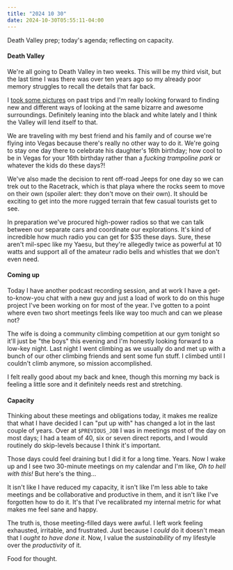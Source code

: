 ```yaml
---
title: "2024 10 30"
date: 2024-10-30T05:55:11-04:00
---
```


Death Valley prep; today's agenda; reflecting on capacity.<!--more-->

#### Death Valley

We're all going to Death Valley in two weeks. This will be my third visit, but
the last time I was there was over ten years ago so my already poor memory
struggles to recall the details that far back.

I [took some pictures][dv] on past trips and I'm really looking forward to
finding new and different ways of looking at the same bizarre and awesome
surroundings. Definitely leaning into the black and white lately and I think the
Valley will lend itself to that.

[dv]: https://gallery.aaronbieber.com/Galleries/Death-Valley-National-Park-CA

We are traveling with my best friend and his family and of course we're flying
into Vegas because there's really no other way to do it. We're going to stay one
day there to celebrate his daughter's 16th birthday; how cool to be in Vegas for
your 16th birthday rather than a _fucking trampoline park_ or whatever the kids
do these days?!

We've also made the decision to rent off-road Jeeps for one day so we can trek
out to the Racetrack, which is that playa where the rocks seem to move on their
own (spoiler alert: they don't move on their own). It should be exciting to
get into the more rugged terrain that few casual tourists get to see.

In preparation we've procured high-power radios so that we can talk between our
separate cars and coordinate our explorations. It's kind of incredible how much
radio you can get for $35 these days. Sure, these aren't mil-spec like my Yaesu,
but they're allegedly twice as powerful at 10 watts and support all of the
amateur radio bells and whistles that we don't even need.

#### Coming up

Today I have another podcast recording session, and at work I have a
get-to-know-you chat with a new guy and just a load of work to do on this huge
project I've been working on for most of the year. I've gotten to a point where
even two short meetings feels like way too much and can we please not?

The wife is doing a community climbing competition at our gym tonight so it'll
just be "the boys" this evening and I'm honestly looking forward to a low-key
night. Last night I went climbing as we usually do and met up with a bunch of
our other climbing friends and sent some fun stuff. I climbed until I couldn't
climb anymore, so mission accomplished.

I felt really good about my back and knee, though this morning my back is
feeling a little sore and it definitely needs rest and stretching.

#### Capacity

Thinking about these meetings and obligations today, it makes me realize that
what I have decided I can "put up with" has changed a lot in the last couple of
years. Over at `$PREVIOUS_JOB` I was in meetings most of the day on most days; I
had a team of 40, six or seven direct reports, and I would routinely do
skip-levels because I think it's important.

Those days could feel draining but I did it for a long time. Years. Now I wake
up and I see two 30-minute meetings on my calendar and I'm like, _Oh to hell
with this!_ But here's the thing...

It isn't like I have reduced my capacity, it isn't like I'm less able to take
meetings and be collaborative and productive in them, and it isn't like I've
forgotten how to do it. It's that I've recalibrated my internal metric for what
makes me feel sane and happy.

The truth is, those meeting-filled days were awful. I left work feeling
exhausted, irritable, and frustrated. Just because I *could* do it doesn't mean
that I *ought to have done it*. Now, I value the _sustainability_ of my lifestyle
over the _productivity_ of it.

Food for thought.
